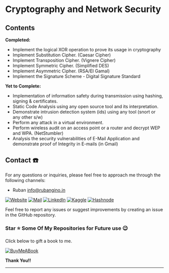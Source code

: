 # Cryptography and Network Security


## Contents 

**Completed:**

- Implement the logical XOR operation to prove its usage in cryptography
- Implement Substitution Cipher. (Caesar Cipher)
- Implement Transposition Cipher. (Vignere Cipher)
- Implement Symmetric Cipher. (Simplified DES)
- Implement Asymmetric Cipher. (RSA/EI Gamal)
- Implement the Signature Scheme - Digital Signature Standard

**Yet to Complete:**

- Implementation of information safety during transmission using hashing, signing & certificates.
- Static Code Analysis using any open source tool and its interpretation.
- Demonstrate intrusion detection system (ids) using any tool (snort or any other s/w)
- Perform any attack in a virtual environment.
- Perform wireless audit on an access point or a router and decrypt WEP and WPA. (NetStumbler)
- Analysis the security vulnerabilities of E-Mail Application and demonstrate proof of Integrity in E-mails (in Gmail)

<!--Contact-->
## Contact ☎️

For any questions or inquiries, please feel free to approach me through the following channels: 

- Ruban [info@rubangino.in](https://mailto:info@rubangino.in/)

[![Website](https://img.shields.io/badge/website-000000?style=for-the-badge&logo=About.me&logoColor=white)](https://rubangino.in/)
[![Mail](https://img.shields.io/badge/Email-D14836?style=for-the-badge&logo=gmail&logoColor=white)](mailto:info@rubangino.in)
[![LinkedIn](https://img.shields.io/badge/LinkedIn-0077B5?style=for-the-badge&logo=linkedin&logoColor=white)](https://www.linkedin.com/in/ruban-gino-singh/)
[![Kaggle](https://img.shields.io/badge/Kaggle-20BEFF?style=for-the-badge&logo=Kaggle&logoColor=white)](https://www.kaggle.com/rubanginosingh)
[![Hashnode](https://img.shields.io/badge/Hashnode-2962FF?style=for-the-badge&logo=hashnode&logoColor=white)](https://rubangino.hashnode.dev/)

Feel free to report any issues or suggest improvements by creating an issue in the GitHub repository.

### Star ⭐ Some Of My Repositories for Future use 😉

Click below to gift a book to me.

[![BuyMeABook](https://img.shields.io/badge/Buy%20Me%20a%20Book-ffdd00?style=for-the-badge&logo=buy-me-a-book&logoColor=black)
](https://bit.ly/3M5jxLd)

**Thank You!!**

<hr/>

